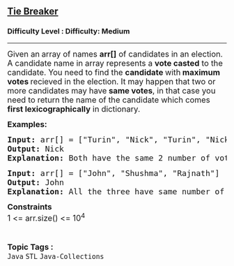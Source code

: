 <h2><a href="https://www.geeksforgeeks.org/problems/tie-breaker/1?page=1&difficulty=Medium&status=unsolved,attempted&sortBy=accuracy">Tie Breaker</a></h2><h3>Difficulty Level : Difficulty: Medium</h3><hr><div class="problems_problem_content__Xm_eO"><p><span style="font-size: 18px;">Given an<strong> </strong>array of names <strong>arr[]</strong> of candidates in an election. A candidate name in array represents a <strong>vote casted</strong> to the candidate. You need to find the <strong>candidate </strong>with<strong> maximum votes </strong>recieved in the election. It may happen that two or more candidates may have<strong> same votes</strong>, in that case you need to return the name of the&nbsp;candidate which comes<strong> first lexicographically</strong> in dictionary.</span></p>
<p><strong><span style="font-size: 18px;">Examples:</span></strong></p>
<pre><span style="font-size: 18px;"><strong>Input: </strong>arr[] = ["Turin", "Nick", "Turin", "Nick"]</span>
<span style="font-size: 18px;"><strong>Output: </strong>Nick</span>
<span style="font-size: 18px;"><strong>Explanation: </strong>Both have the same 2 number of votes but Nick comes<strong> </strong>first lexicographically.</span></pre>
<pre><span style="font-size: 18px;"><strong>Input: </strong>arr[] = ["John", "Shushma", "Rajnath"]</span>
<span style="font-size: 18px;"><strong>Output: </strong>John </span>
<span style="font-size: 18px;"><strong>Explanation: </strong>All the three have same number of votes of 1.<strong> </strong>Lexicographically John comes first.</span></pre>
<p><span style="font-size: 18px;"><strong>Constraints</strong><br>1 &lt;= arr.size() &lt;= 10<sup>4</sup><br></span></p></div><br><p><span style=font-size:18px><strong>Topic Tags : </strong><br><code>Java</code>&nbsp;<code>STL</code>&nbsp;<code>Java-Collections</code>&nbsp;